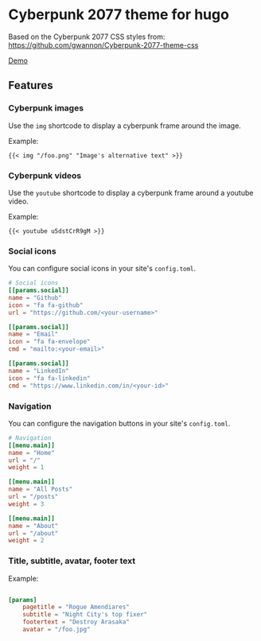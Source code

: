 # Cyberpunk 2077 theme for hugo

Based on the Cyberpunk 2077 CSS styles from: https://github.com/gwannon/Cyberpunk-2077-theme-css

[Demo](https://www.andreasfroewis.com)

## Features

### Cyberpunk images
Use the `img` shortcode to display a cyberpunk frame around the image.

Example: 

`{{< img "/foo.png" "Image's alternative text" >}}`

### Cyberpunk videos
Use the `youtube` shortcode to display a cyberpunk frame around a youtube video.

Example:

`{{< youtube u5dstCrR9gM >}}`

### Social icons

You can configure social icons in your site's `config.toml`.

```toml
# Social icons
[[params.social]]
name = "Github"
icon = "fa fa-github"
url = "https://github.com/<your-username>"

[[params.social]]
name = "Email"
icon = "fa fa-envelope"
cmd = "mailto:<your-email>"

[[params.social]]
name = "LinkedIn"
icon = "fa fa-linkedin"
cmd = "https://www.linkedin.com/in/<your-id>"
```

### Navigation

You can configure the navigation buttons in your site's `config.toml`.

```toml
# Navigation
[[menu.main]]
name = "Home"
url = "/"
weight = 1

[[menu.main]]
name = "All Posts"
url = "/posts"
weight = 3

[[menu.main]]
name = "About"
url = "/about"
weight = 2
```

### Title, subtitle, avatar, footer text

Example:
```toml

[params]
	pagetitle = "Rogue Amendiares"
	subtitle = "Night City's top fixer"
	footertext = "Destroy Arasaka"
	avatar = "/foo.jpg"
```
